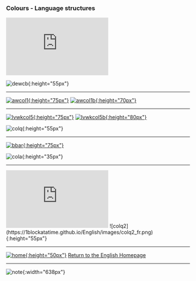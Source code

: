 ### Colours - Language structures

<iframe width="280" height="158" src="https://www.youtube.com/embed/YyFLBTTAbSE" frameborder="0" allow="accelerometer; autoplay; encrypted-media; gyroscope; picture-in-picture" allowfullscreen></iframe>  

![dewcb](https://1blockatatime.github.io/English/images/dewc_fr.png){:height="55px"}   

***  

[![awcol1](https://1blockatatime.github.io/English/images/awcol1.PNG){:height="75px"}](https://www.englishexercises.org/makeagame/viewgame.asp?id=1895) [![awcol1b](https://1blockatatime.github.io/English/images/awcol1_fr.png){:height="70px"}](https://www.englishexercises.org/makeagame/viewgame.asp?id=1895)  

***  

[![lvwkcol5](https://1blockatatime.github.io/English/images/lvwkcol5.PNG){:height="75px"}](https://www.liveworksheets.com/worksheets/en/English_as_a_Second_Language_(ESL)/Colours/What_colour_is_it$_ct38460ls) [![lvwkcol5b](https://1blockatatime.github.io/English/images/lvwkcol5_fr.png){:height="80px"}](https://www.liveworksheets.com/worksheets/en/English_as_a_Second_Language_(ESL)/Colours/What_colour_is_it$_ct38460ls)  

![colq](https://1blockatatime.github.io/English/images/colq_fr.png){:height="55px"}   

***

[![bbar](https://1blockatatime.github.io/English/images/bbar.png){:height="75px"}](https://www.youtube.com/watch?v=1jv0Gx_q_OU)

![cola](https://1blockatatime.github.io/English/images/cola_fr.png){:height="35px"}   

***

<iframe width="280" height="158" src="https://www.youtube.com/embed/_2WAwT9cKAk" frameborder="0" allow="accelerometer; autoplay; encrypted-media; gyroscope; picture-in-picture" allowfullscreen></iframe> ![colq2](https://1blockatatime.github.io/English/images/colq2_fr.png){:height="55px"}   

***
[![home](https://1blockatatime.github.io/English/images/home.png){:height="50px"}](https://1blockatatime.github.io/English) [Return to the English Homepage](https://1blockatatime.github.io/English)

***
![note](https://1blockatatime.github.io/English/images/note.PNG){:width="638px"}
